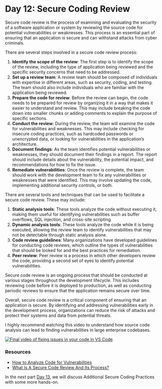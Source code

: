 # Day 12: Secure Coding Review

Secure code review is the process of examining and evaluating the security of a software application or system by reviewing the source code for potential vulnerabilities or weaknesses. This process is an essential part of ensuring that an application is secure and can withstand attacks from cyber criminals.

There are several steps involved in a secure code review process:

1. **Identify the scope of the review**: The first step is to identify the scope of the review, including the type of application being reviewed and the specific security concerns that need to be addressed.
2. **Set up a review team**: A review team should be composed of individuals with expertise in different areas, such as security, coding, and testing. The team should also include individuals who are familiar with the application being reviewed.
3. **Prepare the code for review**: Before the review can begin, the code needs to be prepared for review by organizing it in a way that makes it easier to understand and review. This may include breaking the code down into smaller chunks or adding comments to explain the purpose of specific sections.
4. **Conduct the review**: During the review, the team will examine the code for vulnerabilities and weaknesses. This may include checking for insecure coding practices, such as hardcoded passwords or unencrypted data, or looking for vulnerabilities in the application’s architecture.
5. **Document findings**: As the team identifies potential vulnerabilities or weaknesses, they should document their findings in a report. The report should include details about the vulnerability, the potential impact, and recommendations for how to fix the issue.
6. **Remediate vulnerabilities**: Once the review is complete, the team should work with the development team to fix any vulnerabilities or weaknesses that were identified. This may involve updating the code, implementing additional security controls, or both.

There are several tools and techniques that can be used to facilitate a secure code review. These may include:

1. **Static analysis tools**: These tools analyze the code without executing it, making them useful for identifying vulnerabilities such as buffer overflows, SQL injection, and cross-site scripting.
2. **Dynamic analysis tools**: These tools analyze the code while it is being executed, allowing the review team to identify vulnerabilities that may not be detectable through static analysis alone.
3. **Code review guidelines**: Many organizations have developed guidelines for conducting code reviews, which outline the types of vulnerabilities that should be looked for and the best practices for remediation.
4. **Peer review**: Peer review is a process in which other developers review the code, providing a second set of eyes to identify potential vulnerabilities.

Secure code review is an ongoing process that should be conducted at various stages throughout the development lifecycle. This includes reviewing code before it is deployed to production, as well as conducting periodic reviews to ensure that the application remains secure over time.

Overall, secure code review is a critical component of ensuring that an application is secure. By identifying and addressing vulnerabilities early in the development process, organizations can reduce the risk of attacks and protect their systems and data from potential threats.

I highly recommend watching this video to understand how source code analysis can lead to finding vulnerabilities in large enterprise codebases.

[![Final video of fixing issues in your code in VS Code](https://img.youtube.com/vi/fb-t3WWHsMQ/maxresdefault.jpg)](https://www.youtube.com/watch?v=fb-t3WWHsMQ)
### Resources

- [How to Analyze Code for Vulnerabilities](https://www.youtube.com/watch?v=A8CNysN-lOM&t)
- [What Is A Secure Code Review And Its Process?](https://valuementor.com/blogs/source-code-review/what-is-a-secure-code-review-and-its-process/)

In the next part [Day 13](day13.md), we will discuss Additional Secure Coding Practices with some more hands-on.
